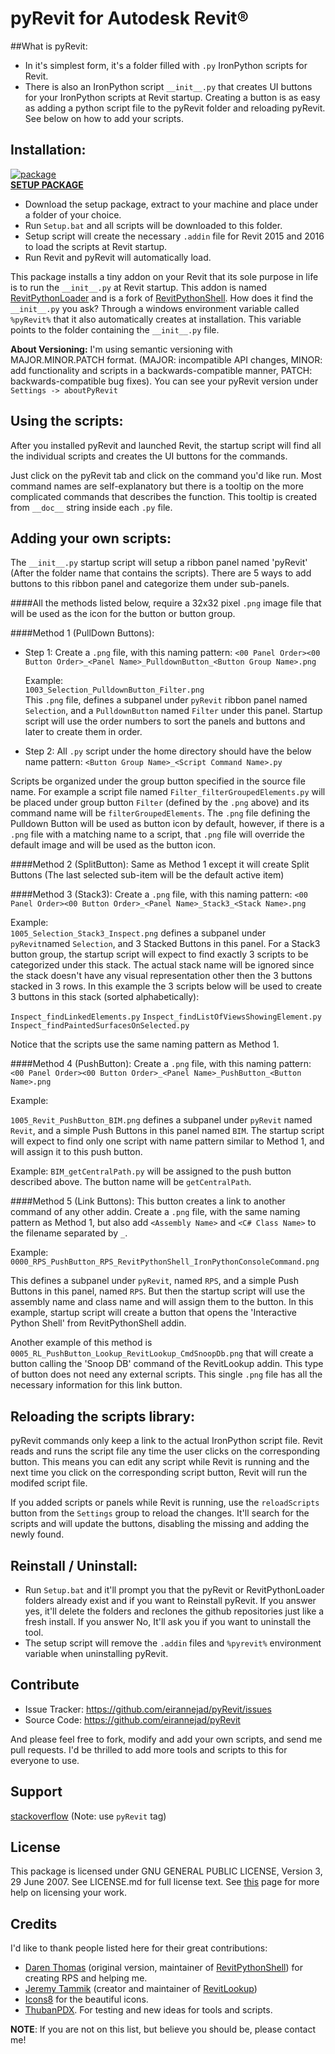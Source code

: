 # pyRevit for Autodesk Revit®

##What is pyRevit:

- In it's simplest form, it's a folder filled with `.py` IronPython scripts for Revit.
- There is also an IronPython script `__init__.py` that creates UI buttons for your IronPython scripts at Revit startup. Creating a button is as easy as adding a python script file to the pyRevit folder and reloading pyRevit. See below on how to add your scripts.

## Installation:
[![package](http://eirannejad.github.io/pyRevit/images/Software%20Box-48.png)  
**SETUP PACKAGE**](https://github.com/eirannejad/pyRevit/releases/download/Setup/pyRevitPackage.zip)

- Download the setup package, extract to your machine and place under a folder of your choice.
- Run `Setup.bat` and all scripts will be downloaded to this folder.
- Setup script will create the necessary `.addin` file for Revit 2015 and 2016 to load the scripts at Revit startup.
- Run Revit and pyRevit will automatically load.

This package installs a tiny addon on your Revit that its sole purpose in life is to run the `__init__.py` at Revit startup. This addon is named [RevitPythonLoader](https://github.com/eirannejad/revitpythonloader) and is a fork of [RevitPythonShell](https://github.com/architecture-building-systems/revitpythonshell). How does it find the `__init__.py` you ask? Through a windows environment variable called `%pyRevit%` that it also automatically creates at installation. This variable points to the folder containing the `__init__.py` file.

**About Versioning:** I'm using semantic versioning with MAJOR.MINOR.PATCH format. (MAJOR: incompatible API changes, MINOR: add functionality and scripts in a backwards-compatible manner, PATCH: backwards-compatible bug fixes). You can see your pyRevit version under `Settings -> aboutPyRevit`

## Using the scripts:
After you installed pyRevit and launched Revit, the startup script will find all the individual scripts and creates the UI buttons for the commands.

Just click on the pyRevit tab and click on the command you'd like run. Most command names are self-explanatory but there is a tooltip on the more complicated commands that describes the function. This tooltip is created from `__doc__` string inside each `.py` file.

## Adding your own scripts:

The `__init__.py` startup script will setup a ribbon panel named 'pyRevit' (After the folder name that contains the scripts). There are 5 ways to add buttons to this ribbon panel and categorize them under sub-panels.

####All the methods listed below, require a 32x32 pixel `.png` image file that will be used as the icon for the button or button group.

####Method 1 (PullDown Buttons):

- Step 1: Create a `.png` file, with this naming pattern:
`<00 Panel Order><00 Button Order>_<Panel Name>_PulldownButton_<Button Group Name>.png`
  
  Example:  
  `1003_Selection_PulldownButton_Filter.png`  
  This `.png` file, defines a subpanel under `pyRevit` ribbon panel named `Selection`, and a `PulldownButton` named `Filter` under this panel. Startup script will use the order numbers to sort the panels and buttons and later to create them in order.

- Step 2: All `.py` script under the home directory should have the below name pattern:
`<Button Group Name>_<Script Command Name>.py`

Scripts be organized under the group button specified in the source file name. For example a script file named `Filter_filterGroupedElements.py` will be placed under group button `Filter` (defined by the `.png` above) and its command name will be `filterGroupedElements`. The `.png` file defining the Pulldown Button will be used as button icon by default, however, if there is a `.png` file with a matching name to a script, that `.png` file will override the default image and will be used as the button icon.

####Method 2 (SplitButton):
Same as Method 1 except it will create Split Buttons (The last selected sub-item will be the default active item)

####Method 3 (Stack3):
Create a `.png` file, with this naming pattern:
`<00 Panel Order><00 Button Order>_<Panel Name>_Stack3_<Stack Name>.png`

Example:  
`1005_Selection_Stack3_Inspect.png` defines a subpanel under `pyRevit`named `Selection`, and 3 Stacked Buttons in this panel. For a Stack3 button group, the startup script will expect to find exactly 3 scripts to be categorized under this stack. The actual stack name will be ignored since the stack doesn't have any visual representation other then the 3 buttons stacked in 3 rows.
In this example the 3 scripts below will be used to create 3 buttons in this stack (sorted alphabetically):

`Inspect_findLinkedElements.py`
`Inspect_findListOfViewsShowingElement.py`
`Inspect_findPaintedSurfacesOnSelected.py`

Notice that the scripts use the same naming pattern as Method 1.  

####Method 4 (PushButton):
Create a `.png` file, with this naming pattern:
`<00 Panel Order><00 Button Order>_<Panel Name>_PushButton_<Button Name>.png`

Example:

`1005_Revit_PushButton_BIM.png` defines a subpanel under `pyRevit` named `Revit`, and a simple Push Buttons in this panel named `BIM`. The startup script will expect to find only one script with name pattern similar to Method 1, and will assign it to this push button.

Example:
`BIM_getCentralPath.py` will be assigned to the push button described above. The button name will be `getCentralPath`.


####Method 5 (Link Buttons):
This button creates a link to another command of any other addin. Create a `.png` file, with the same naming pattern as Method 1, but also add `<Assembly Name>` and `<C# Class Name>` to the filename separated by `_`.

Example:  
`0000_RPS_PushButton_RPS_RevitPythonShell_IronPythonConsoleCommand.png`

This defines a subpanel under `pyRevit`, named `RPS`, and a simple Push Buttons in this panel, named `RPS`. But then the startup script will use the assembly name and class name and will assign them to the button. In this example, startup script will create a button that opens the 'Interactive Python Shell' from RevitPythonShell addin.

Another example of this method is `0005_RL_PushButton_Lookup_RevitLookup_CmdSnoopDb.png` that will create a button calling the 'Snoop DB' command of the RevitLookup addin. This type of button does not need any external scripts. This single `.png` file has all the necessary information for this link button.

## Reloading the scripts library:
pyRevit commands only keep a link to the actual IronPython script file. Revit reads and runs the script file any time the user clicks on the corresponding button. This means you can edit any script while Revit is running and the next time you click on the corresponding script button, Revit will run the modifed script file.

If you added scripts or panels while Revit is running, use the `reloadScripts` button from the `Settings` group to reload the changes. It'll search for the scripts and will update the buttons, disabling the missing and adding the newly found.

## Reinstall / Uninstall:
- Run `Setup.bat` and it'll prompt you that the pyRevit or RevitPythonLoader folders already exist and if you want to Reinstall pyRevit. If you answer yes, it'll delete the folders and reclones the github repositories just like a fresh install. If you answer No, It'll ask you if you want to uninstall the tool.
- The setup script will remove the `.addin` files and `%pyrevit%` environment variable when uninstalling pyRevit.


## Contribute

- Issue Tracker: https://github.com/eirannejad/pyRevit/issues
- Source Code: https://github.com/eirannejad/pyRevit

And please feel free to fork, modify and add your own scripts, and send me pull requests. I'd be thrilled to add more tools and scripts to this for everyone to use.

## Support

[stackoverflow](http://stackoverflow.com) (Note: use `pyRevit` tag)

## License

This package is licensed under  GNU GENERAL PUBLIC LICENSE, Version 3, 29 June 2007.
See LICENSE.md for full license text.
See [this](http://choosealicense.com/) page for more help on licensing your work.

## Credits

I'd like to thank people listed here for their great contributions:

- [Daren Thomas](https://github.com/daren-thomas) (original version, maintainer of [RevitPythonShell](https://github.com/architecture-building-systems/revitpythonshell)) for creating RPS and helping me.
- [Jeremy Tammik](https://github.com/jeremytammik) (creator and maintainer of [RevitLookup](https://github.com/jeremytammik/RevitLookup))
- [Icons8](https://icons8.com/) for the beautiful icons.
- [ThubanPDX](https://github.com/ThubanPDX). For testing and new ideas for tools and scripts.

**NOTE**: If you are not on this list, but believe you should be, please contact me!
